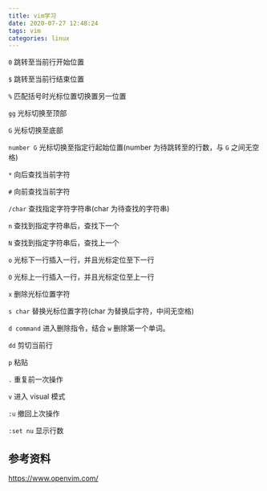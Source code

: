 ```yaml
---
title: vim学习
date: 2020-07-27 12:48:24
tags: vim
categories: linux
---
```






`0` 跳转至当前行开始位置 

`$` 跳转至当前行结束位置



`%` 匹配括号时光标位置切换置另一位置



`gg` 光标切换至顶部

`G` 光标切换至底部

`number G` 光标切换至指定行起始位置(number 为待跳转至的行数，与 `G` 之间无空格)



`*` 向后查找当前字符

`#` 向前查找当前字符



`/char` 查找指定字符字符串(char 为待查找的字符串) 

`n`  查找到指定字符串后，查找下一个

`N`  查找到指定字符串后，查找上一个



`o` 光标下一行插入一行，并且光标定位至下一行

`O` 光标上一行插入一行，并且光标定位至上一行



`x`  删除光标位置字符



`s char` 替换光标位置字符(char 为替换后字符，中间无空格)



`d command` 进入删除指令，结合 `w` 删除第一个单词。

`dd` 剪切当前行

`p` 粘贴



`.` 重复前一次操作



`v` 进入 visual 模式



`:u` 撤回上次操作

`:set nu` 显示行数





## 参考资料

https://www.openvim.com/

